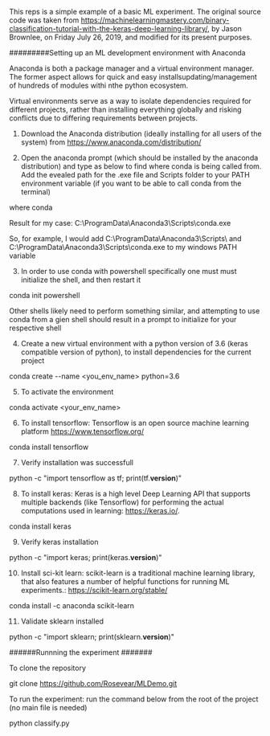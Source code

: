 This reps is a simple example of a basic ML experiment.
The original source code was taken from https://machinelearningmastery.com/binary-classification-tutorial-with-the-keras-deep-learning-library/, by Jason Brownlee, on Friday July 26, 2019, and modified for its present purposes.

#########Setting up an ML development environment with Anaconda

Anaconda is both a package manager and a virtual environment manager. The former aspect allows for quick and easy installsupdating/management of hundreds of modules withi nthe python ecosystem.

Virtual environments serve as a way to isolate dependencies required for different projects, rather than installing everything globally and risking conflicts due to differing requirements between projects.

1. Download the Anaconda distribution (ideally installing for all users of the system) from https://www.anaconda.com/distribution/

2. Open the anaconda prompt (which should be installed by the anaconda distribution) and type as below to find where conda is being called from. 
Add the evealed path for the .exe file and Scripts folder to your PATH environment variable (if you want to be able to call conda from the terminal)

where conda

Result for my case: C:\ProgramData\Anaconda3\Scripts\conda.exe

So, for example, I would add C:\ProgramData\Anaconda3\Scripts\ and  C:\ProgramData\Anaconda3\Scripts\conda.exe to my windows PATH variable

3.  In order to use conda with powershell specifically one must must initialize the shell, and then restart it

conda init powershell

Other shells likely need to perform something similar, and attempting to use conda from a gien shell should result in a prompt to initialize for your respective shell

4. Create a new virtual environment with a python version of 3.6 (keras compatible version of python), to install dependencies for the current project

conda create --name <you_env_name> python=3.6

5. To activate the environment

conda activate <your_env_name>

6. To install  tensorflow: Tensorflow is an open source machine learning platform https://www.tensorflow.org/

conda install tensorflow 

7. Verify installation was successfull

python -c "import tensorflow as tf; print(tf.__version__)"

8. To install keras: Keras is a high level Deep Learning API that supports multiple backends (like Tensorflow) for performing the actual computations used in learning: https://keras.io/.

conda install keras

9. Verify keras installation

python -c "import keras; print(keras.__version__)"

10. Install sci-kit learn: scikit-learn is a traditional machine learning library, that also features a number of helpful functions for running ML experiments.: https://scikit-learn.org/stable/

conda install -c anaconda scikit-learn 

11. Validate sklearn installed

python -c "import sklearn; print(sklearn.__version__)"

######Runnning the experiment #######

To clone the repository

git clone https://github.com/Rosevear/MLDemo.git

To run the experiment: run the command below from the root of the project (no main file is needed)

python classify.py